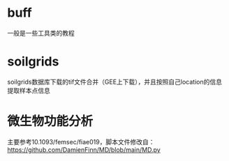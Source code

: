 # buff
一般是一些工具类的教程

# soilgrids
soilgrids数据库下载的tif文件合并（GEE上下载），并且按照自己location的信息提取样本点信息

# 微生物功能分析
主要参考10.1093/femsec/fiae019，脚本文件修改自：https://github.com/DamienFinn/MD/blob/main/MD.py
